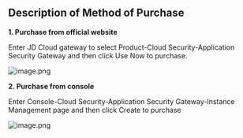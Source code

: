 ## Description of Method of Purchase

**1. Purchase from official website**

Enter JD Cloud gateway to select Product-Cloud Security-Application Security Gateway and then click Use Now to purchase.

![image.png](https://img1.jcloudcs.com/cms/06891877-dae8-46c1-9003-2f158545946220180815161126.png)

**2. Purchase from console**

Enter Console-Cloud Security-Application Security Gateway-Instance Management page and then click Create to purchase

![image.png](https://img1.jcloudcs.com/cms/0ec149db-3cfb-4e35-8a6a-6478f4eec01820180815161206.png)

 